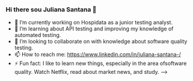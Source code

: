 ### Hi there sou Juliana Santana 👋 

- 🔭 I’m currently working on Hospidata as a junior testing analyst.
- 🌱 I’m learning about API testing and improving my knowledge of automated testing.
- 👯 I’m looking to collaborate on with knowledge about software quality testing.
- 📫 How to reach me: https://www.linkedin.com/in/juliana-santana-/ 
- ⚡ Fun fact: I like to learn new things, especially in the area of ​​software quality. Watch Netflix, read about market news, and study.
-->
